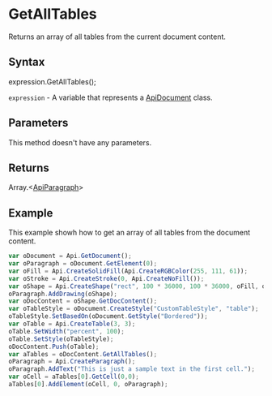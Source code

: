 # GetAllTables

Returns an array of all tables from the current document content.

## Syntax

expression.GetAllTables();

`expression` - A variable that represents a [ApiDocument](../ApiDocument.md) class.

## Parameters

This method doesn't have any parameters.

## Returns

Array.<[ApiParagraph](../../ApiParagraph/ApiParagraph.md)>

## Example

This example showh how to get an array of all tables from the document content.

```javascript
var oDocument = Api.GetDocument();
var oParagraph = oDocument.GetElement(0);
var oFill = Api.CreateSolidFill(Api.CreateRGBColor(255, 111, 61));
var oStroke = Api.CreateStroke(0, Api.CreateNoFill());
var oShape = Api.CreateShape("rect", 100 * 36000, 100 * 36000, oFill, oStroke);
oParagraph.AddDrawing(oShape);
var oDocContent = oShape.GetDocContent();
var oTableStyle = oDocument.CreateStyle("CustomTableStyle", "table");
oTableStyle.SetBasedOn(oDocument.GetStyle("Bordered"));
var oTable = Api.CreateTable(3, 3);
oTable.SetWidth("percent", 100);
oTable.SetStyle(oTableStyle);
oDocContent.Push(oTable);
var aTables = oDocContent.GetAllTables();
oParagraph = Api.CreateParagraph();
oParagraph.AddText("This is just a sample text in the first cell.");
var oCell = aTables[0].GetCell(0,0);
aTables[0].AddElement(oCell, 0, oParagraph);
```
